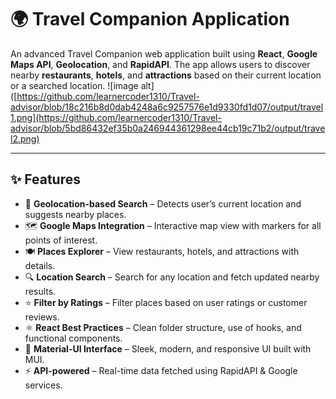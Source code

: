 # 🌍 Travel Companion Application

An advanced Travel Companion web application built using **React**, **Google Maps API**, **Geolocation**, and **RapidAPI**. The app allows users to discover nearby **restaurants**, **hotels**, and **attractions** based on their current location or a searched location.
![image alt]([https://github.com/learnercoder1310/Travel-advisor/blob/18c216b8d0dab4248a6c9257576e1d9330fd1d07/output/travel1.png](https://github.com/learnercoder1310/Travel-advisor/blob/5bd86432ef35b0a246944361298ee44cb19c71b2/output/travel2.png)


---


## ✨ Features

- 📍 **Geolocation-based Search** – Detects user’s current location and suggests nearby places.
- 🗺️ **Google Maps Integration** – Interactive map view with markers for all points of interest.
- 🍽️ **Places Explorer** – View restaurants, hotels, and attractions with details.
- 🔍 **Location Search** – Search for any location and fetch updated nearby results.
- ⭐ **Filter by Ratings** – Filter places based on user ratings or customer reviews.
- ⚛️ **React Best Practices** – Clean folder structure, use of hooks, and functional components.
- 🎨 **Material-UI Interface** – Sleek, modern, and responsive UI built with MUI.
- ⚡ **API-powered** – Real-time data fetched using RapidAPI & Google services.



